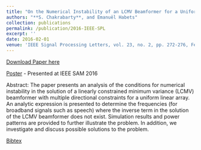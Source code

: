 ```yaml
---
title: "On the Numerical Instability of an LCMV Beamformer for a Uniform Linear Array"
authors: "**S. Chakrabarty**, and Emanuël Habets"
collection: publications
permalink: /publication/2016-IEEE-SPL
excerpt: ''
date: 2016-02-01
venue: 'IEEE Signal Processing Letters, vol. 23, no. 2, pp. 272-276, Feb. '
---
```


[Download Paper here](http://Soumitro-Chakrabarty.github.io/files/16_SPL_paper.pdf)

[Poster](http://Soumitro-Chakrabarty.github.io/files/16_SPL_poster.pdf) - Presented at IEEE SAM 2016

Abstract: The paper presents an analysis of the conditions for numerical instability in
the solution of a linearly constrained minimum variance (LCMV)
beamformer with multiple directional constraints for a uniform
linear array. An analytic expression is presented to determine
the frequencies (for broadband signals such as speech) where the
inverse term in the solution of the LCMV beamformer does not
exist. Simulation results and power patterns are provided to further
illustrate the problem. In addition, we investigate and discuss
possible solutions to the problem.

[Bibtex](http://Soumitro-Chakrabarty.github.io/files/16_SPL_bib.tex)
